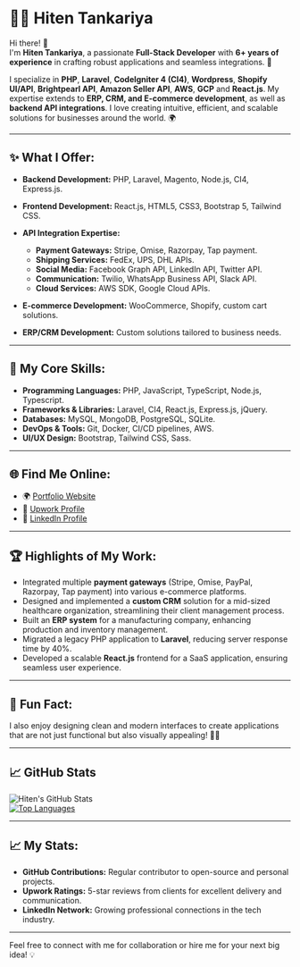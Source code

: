 # 👨‍💻 Hiten Tankariya  

Hi there! 👋  
I'm **Hiten Tankariya**, a passionate **Full-Stack Developer** with **6+ years of experience** in crafting robust applications and seamless integrations. 🚀  

I specialize in **PHP**, **Laravel**, **CodeIgniter 4 (CI4)**, **Wordpress**, **Shopify UI/API**, **Brightpearl API**, **Amazon Seller API**, **AWS**, **GCP** and **React.js**. My expertise extends to **ERP, CRM, and E-commerce development**, as well as **backend API integrations**. I love creating intuitive, efficient, and scalable solutions for businesses around the world. 🌍  

---

## ✨ What I Offer:
- **Backend Development:** PHP, Laravel, Magento, Node.js, CI4, Express.js.  
- **Frontend Development:** React.js, HTML5, CSS3, Bootstrap 5, Tailwind CSS.  
- **API Integration Expertise:**  
  - **Payment Gateways:** Stripe, Omise, Razorpay, Tap payment.  
  - **Shipping Services:** FedEx, UPS, DHL APIs.  
  - **Social Media:** Facebook Graph API, LinkedIn API, Twitter API.  
  - **Communication:** Twilio, WhatsApp Business API, Slack API.  
  - **Cloud Services:** AWS SDK, Google Cloud APIs.  

- **E-commerce Development:** WooCommerce, Shopify, custom cart solutions.  
- **ERP/CRM Development:** Custom solutions tailored to business needs.  

---

## 🌟 My Core Skills:
- **Programming Languages:** PHP, JavaScript, TypeScript, Node.js, Typescript.  
- **Frameworks & Libraries:** Laravel, CI4, React.js, Express.js, jQuery.  
- **Databases:** MySQL, MongoDB, PostgreSQL, SQLite.  
- **DevOps & Tools:** Git, Docker, CI/CD pipelines, AWS.  
- **UI/UX Design:** Bootstrap, Tailwind CSS, Sass.  

---

## 🌐 Find Me Online:
- 🌍 [Portfolio Website](https://hitentankariya.in)  
- 💼 [Upwork Profile](https://www.upwork.com/freelancers/hitentankariya2?mp_source=share)  
- 🔗 [LinkedIn Profile](https://www.linkedin.com/in/hiten-tankariya-990605171/)  

---

## 🏆 Highlights of My Work:
- Integrated multiple **payment gateways** (Stripe, Omise, PayPal, Razorpay, Tap payment) into various e-commerce platforms.  
- Designed and implemented a **custom CRM** solution for a mid-sized healthcare organization, streamlining their client management process.  
- Built an **ERP system** for a manufacturing company, enhancing production and inventory management.  
- Migrated a legacy PHP application to **Laravel**, reducing server response time by 40%.  
- Developed a scalable **React.js** frontend for a SaaS application, ensuring seamless user experience.  

---

## 🎨 Fun Fact:  
I also enjoy designing clean and modern interfaces to create applications that are not just functional but also visually appealing! 🎨✨  

---

## 📈 GitHub Stats  

![Hiten's GitHub Stats](https://github-readme-stats.vercel.app/api?username=hitentankariya&show_icons=true&theme=tokyonight)  
[![Top Languages](https://github-readme-stats.vercel.app/api/top-langs/?username=hitentankariya&layout=compact&theme=tokyonight)](https://github.com/hitentankariya)  

---

## 📈 My Stats:
- **GitHub Contributions:** Regular contributor to open-source and personal projects.  
- **Upwork Ratings:** 5-star reviews from clients for excellent delivery and communication.  
- **LinkedIn Network:** Growing professional connections in the tech industry.  

---

Feel free to connect with me for collaboration or hire me for your next big idea! 💡  

